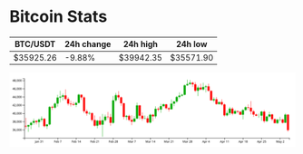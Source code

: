 # Bitcoin Stats

BTC/USDT|24h change|24h high|24h low|
|---|---|---|---|
|$35925.26|-9.88%|$39942.35|$35571.90|

<img src="./chart.svg">
